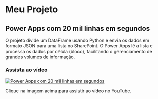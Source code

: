 # Meu Projeto

## Power Apps com 20 mil linhas em segundos

O projeto divide um DataFrame usando Python e envia os dados em formato JSON para uma lista no SharePoint. O Power Apps lê a lista e processa os dados por célula (bloco), facilitando o gerenciamento de grandes volumes de informação.

### Assista ao vídeo

[![Power Apps com 20 mil linhas em segundos](https://img.youtube.com/vi/5fc6hvTKGMQ/0.jpg)](https://www.youtube.com/watch?v=5fc6hvTKGMQ)

Clique na imagem acima para assistir ao vídeo no YouTube.


